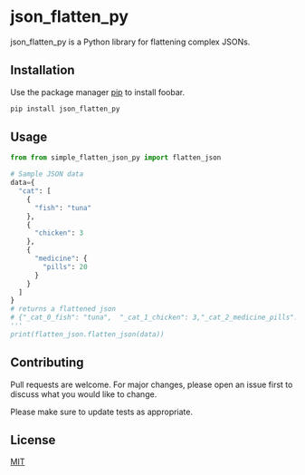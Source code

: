 # json_flatten_py
json_flatten_py is a Python library for flattening complex JSONs.

## Installation

Use the package manager [pip](https://pip.pypa.io/en/stable/) to install foobar.

```bash
pip install json_flatten_py
```

## Usage

```python
from from simple_flatten_json_py import flatten_json

# Sample JSON data
data={
  "cat": [
    {
      "fish": "tuna"
    },
    {
      "chicken": 3
    },
    {
      "medicine": {
        "pills": 20
      }
    }
  ]
}
# returns a flattened json 
# {"_cat_0_fish": "tuna",  "_cat_1_chicken": 3,"_cat_2_medicine_pills": 20}
'''
print(flatten_json.flatten_json(data))
```

## Contributing

Pull requests are welcome. For major changes, please open an issue first
to discuss what you would like to change.

Please make sure to update tests as appropriate.

## License

[MIT](https://choosealicense.com/licenses/mit/)
